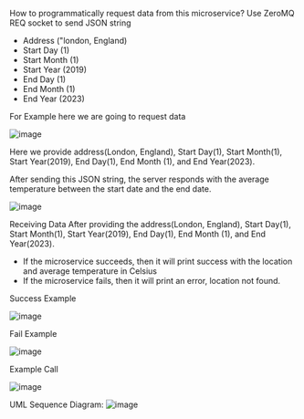 How to programmatically request data from this microservice?
Use ZeroMQ REQ socket to send JSON string
-  Address ("london, England)
-  Start Day (1)
-  Start Month (1)
-  Start Year (2019)
-  End Day (1)
-  End Month (1)
-  End Year (2023)

For Example here we are going to request data

 ![image](https://github.com/user-attachments/assets/af541d0e-7a40-480b-8f51-cb8a48433725)

Here we provide address(London, England), Start Day(1), Start Month(1), Start Year(2019), End Day(1), End Month (1), and End Year(2023). 

After sending this JSON string, the server responds with the average temperature between the start date and the end date.

![image](https://github.com/user-attachments/assets/a24636ba-1d28-4265-9f8e-bbd661ed91ca)

Receiving Data
After providing the address(London, England), Start Day(1), Start Month(1), Start Year(2019), End Day(1), End Month (1), and End Year(2023).
-  If the microservice succeeds, then it will print success with the location and average temperature in Celsius
-  If the microservice fails, then it will print an error, location not found.

Success Example

![image](https://github.com/user-attachments/assets/04a91fa5-a7cc-427a-8f40-140f001d61c8)


Fail Example

![image](https://github.com/user-attachments/assets/d0d2c6a6-46a8-48bc-baf2-e5905e941523)

Example Call

![image](https://github.com/user-attachments/assets/59c4ab89-d16d-4c3f-a598-6711cc524605)


UML Sequence Diagram:
![image](https://github.com/user-attachments/assets/7123e39b-10a4-431f-98ce-c4fe973c6e3d)


